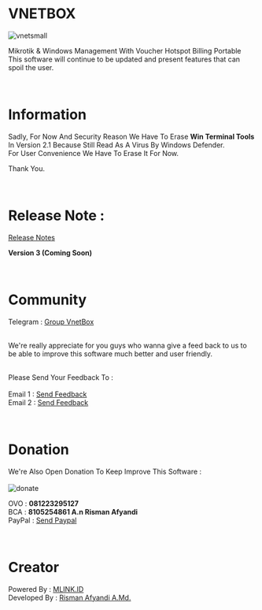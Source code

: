 # VNETBOX
![vnetsmall](https://github.com/RismanAfyandi/VNETBOX/assets/12500895/b9ee6fbf-c7e8-4ce7-9fd3-d9006e086ab6)


Mikrotik &amp; Windows Management With Voucher Hotspot Billing Portable
This software will continue to be updated and present features that can spoil the user.

<br>

# Information
Sadly, For Now And Security Reason We Have To Erase <b>Win Terminal Tools</b> In Version 2.1 Because Still Read As A Virus By Windows Defender.
<br>
For User Convenience We Have To Erase It For Now.

Thank You.

<br>

# Release Note : 
<a href="https://github.com/RismanAfyandi/VNETBOX/blob/main/RELEASE.md">Release Notes</a>

<b>Version 3 (Coming Soon)</b>  

<br>

# Community
Telegram : <a href="https://t.me/vnetbox" target="_blank">Group VnetBox</a>

<br>
We're really appreciate for you guys who wanna give a feed back to us to be able to improve this software much better and user friendly.

<br>
<br>

Please Send Your Feedback To : <br><br>
Email 1 : <a href="mailto:rismanafyandi.90@outlook.com">Send Feedback</a><br>
Email 2 : <a href="mailto:rismanafyandi92@gmail.com">Send Feedback</a><br>

<br>

# Donation
We're Also Open Donation To Keep Improve This Software : <br><br>
![donate](https://github.com/RismanAfyandi/VNETBOX/assets/12500895/5109a67d-5cf3-4fe0-b5d1-cc22c34e8e04)

OVO : <b>081223295127</b><br>
BCA : <b>8105254861 A.n Risman Afyandi</b><br>
PayPal : <a href="https://paypal.me/rismanafyandi92" target="_blank">Send Paypal</a><br>

<br>

# Creator
Powered By :
<a href="https://mlink.id" target="_blank">MLINK.ID</a><br>
Developed By :
<a href="https://www.facebook.com/risman.afyandi.9" target="_blank">Risman Afyandi A.Md.</a>

